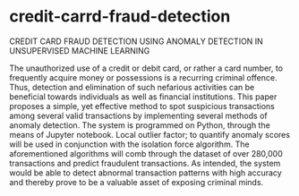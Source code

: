 # credit-carrd-fraud-detection
CREDIT CARD FRAUD DETECTION USING ANOMALY DETECTION IN UNSUPERVISED MACHINE LEARNING

The unauthorized use of a credit or debit card, or rather a card number, to frequently acquire money or possessions is a recurring 
criminal offence. Thus, detection and elimination of such nefarious activities can be beneficial towards individuals as well as
financial institutions. This paper proposes a simple, yet effective method to spot suspicious transactions among several valid
transactions by implementing several methods of anomaly detection. The system is programmed on Python, through the means of Jupyter 
notebook. Local outlier factor; to quantify anomaly scores will be used in conjunction with the isolation force algorithm. 
The aforementioned algorithms will comb through the dataset of over 280,000 transactions and predict fraudulent transactions. 
As intended, the system would be able to detect abnormal transaction patterns with high accuracy and thereby prove to be a valuable 
asset of exposing criminal minds.
